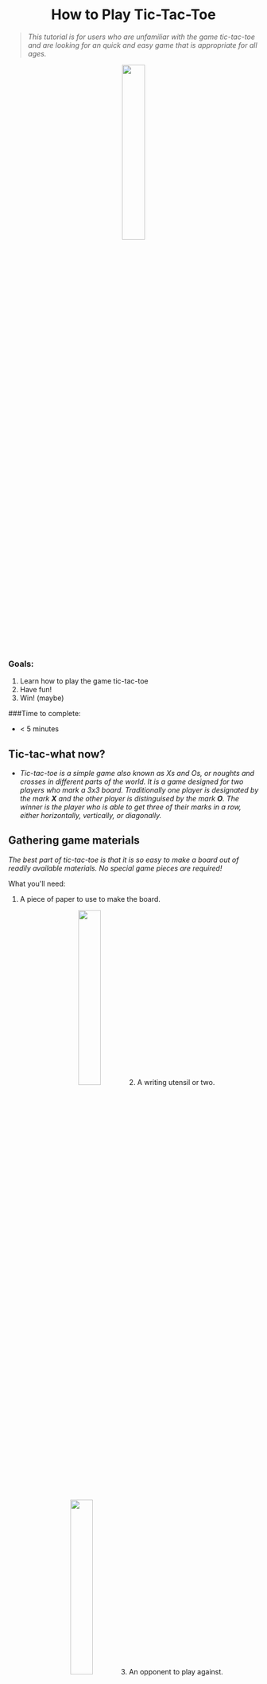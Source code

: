<h1 style="text-align: center;" markdown="1">How to Play Tic-Tac-Toe</h3>
 
>_This tutorial is for users who are unfamiliar with the game tic-tac-toe and are looking for an quick and easy game that is appropriate for all ages._
 
<p style="text-align:center;"><img src="https://d2gg9evh47fn9z.cloudfront.net/800px_COLOURBOX4188073.jpg" width="30%" height="30%" /> 
 
### Goals: 

1. Learn how to play the game tic-tac-toe 
2. Have fun! 
3. Win! (maybe)
 
###Time to complete: 	
+ < 5 minutes

## Tic-tac-what now? 

+ _Tic-tac-toe is a simple game also known as Xs and Os, or noughts and crosses in different parts of the world. It is a game designed for two players who mark a 3x3 board. Traditionally one player is designated by the mark **X** and the other player is distinguised by the mark **O**. The winner is the player who is able to get three of their marks in a row, either horizontally, vertically, or diagonally._


## Gathering game materials

_The best part of tic-tac-toe is that it is so easy to make a board out of readily available materials. No special game pieces are required!_

What you'll need:

1. A piece of paper to use to make the board.
<p style="text-align:center;"><img src="https://image.freepik.com/free-photo/top-view-of-pieces-of-paper-on-wooden-table_1232-744.jpg" width="30%" height="30%" />
2.  A writing utensil or two. 
<p style="text-align:center;"><img src="http://cliparts.co/cliparts/8cG/b5x/8cGb5x8Ki.jpg" width="30%" height="30%" />
3. An opponent to play against. 
<p style="text-align:center;"><img src="http://3.bp.blogspot.com/-fOKy8iFplc0/Ui5zpk6qijI/AAAAAAAAIZc/s9Tiba3-Bd8/w1200-h630-p-k-no-nu/fencing.jpg" width="30%" height="30%" />

That's it!

## Creating the board

_A traditional tic-tac-toe board is a 3x3 grid. Each empty square is an opportunity for a player to claim the space._

Creating a board is as simple as: 

1. Taking your piece of paper and drawing __2 horizontal lines parallel__ to each other. 

2. Then drawing __2 vertical lines parallel__ to each other that __intersect the first two lines__. 

The final product should look like this:

<p style="text-align:center;"><img src="https://s-media-cache-ak0.pinimg.com/736x/ee/e6/5c/eee65c29bbdae1ae55452206aca999b9--tic-tac-toe-game-worship-ideas.jpg" width="20%" height="20%" />

Now you are ready to play!

## Rules & playing the game

####Basic rules:

1. Player 1 and player 2 take turns.
>**_tip_**: the easiest way to decide who goes first is to [flip a coin](https://en.wikipedia.org/wiki/Coin_flipping) and the winner goes first.

2. One player marks their spaces with an __X__ while the other player marks their spaces with an __O__.

3. The first player to get three of their marks in a row -- either __horizontally__, __vertically__,or __diagonally__, is the winner.
<p style="text-align:center;"><img src="https://lh5.ggpht.com/KBgLfynFCxCPC-QfRT_oLutQlE76-W69D1ONYoEruothMnf69k1ne8X7EcikP47w1dU=w300" width="20%" height="20%" />
<img src="https://upload.wikimedia.org/wikipedia/commons/b/b1/Tic_tac_toe_complete.svg" width="20%" height="20%" /> 
<img src="https://lh3.googleusercontent.com/8ZBX2_hSIVeb-7UBhVK2EzAIj8smAD83FkZDcOIAj2RVeGbhTGNRNXRlI1XitJBDFRw=w300" width="20%" height="20%" />

4. If players fill the board before either get three marks in a row then a tie is declared.

Some examples of tie situations:

<p style="text-align:center;"><img src="http://www.old-computers.com/museum/software/fairchild_channelf_morpion_s4.png" width="20%" height="20%" />  <img src="https://lh6.ggpht.com/RJwBpdk73WAPhr3m3QBjECM9n1IE4OdcyyDrffqFM1S_9kQjpHN2lrenVdWhMawsNg=w300" width="20%" height="20%" />  <img src="http://wonderopolis.org/wp-content/uploads//2013/11/dreamstime_xl_31847009-Custom.jpg" width="20%" height="20%" />


## Playing strategically


###1. Mark spaces offensively and defensively: 

+ Anticipate the other player's next move and mark _your_ space accordingly; __block possible winning moves__. 
+ Similarly, choose to mark spaces with later options in mind. Mark spaces that set you up for a multiple future choices leading to a win (if possible); __use your turn to mark a space that you know can lead you to a win or at *least* a tie__.

###2. Choose your _first_ move wisely:

+ The __center square__ and the __top or bottom corner squares__ offer the most in terms of future options -- __*avoid the outer center squares*__.

<img src="https://cdn.pixabay.com/photo/2016/03/31/14/37/check-mark-1292787_960_720.png" width="10%" height="10%" />  <img src="http://pad3.whstatic.com/images/thumb/b/b0/Play-Tic-Tac-Toe-Step-6.jpg/aid84863-v4-728px-Play-Tic-Tac-Toe-Step-6.jpg" width="20%" height="20%" />  	<img src="https://cdn.pixabay.com/photo/2016/03/31/14/37/check-mark-1292787_960_720.png" width="10%" height="10%" /> <img src="http://3.bp.blogspot.com/_LCzpSwivAWw/TQb9YMHSQ6I/AAAAAAAAAFk/k9YlJHiDP5A/s320/diagnal.gif" width="20%" height="70%" />		<img src="https://queerscifi.com/wp-content/uploads/2016/10/circle-slash-symbol-clipart-best-Ca9raJ-clipart.gif" width="10%" height="15%" />	<img src="http://pad3.whstatic.com/images/thumb/4/4c/Play-Tic-Tac-Toe-Step-8.jpg/aid84863-v4-728px-Play-Tic-Tac-Toe-Step-8.jpg" width="20%" height="20%" />		









##Have fun!

+ It's just a game after all. <img src="https://www.tes.com/sites/default/files/styles/news_article_hero/public/news_article_images/emoji.jpg?itok=kew_ndmU" width="8%" height="8%" />